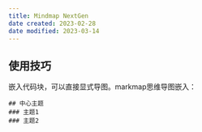 ```yaml
---
title: Mindmap NextGen
date created: 2023-02-28
date modified: 2023-03-14
---
```


## 使用技巧

嵌入代码块，可以直接显式导图。markmap思维导图嵌入：

```markmap
## 中心主题
### 主题1
### 主题2
```
